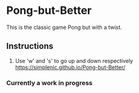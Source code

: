 # Pong-but-Better
This is the classic game Pong but with a twist. <br>
## Instructions
1. Use 'w' and 's' to go up and down respectively
https://simplenic.github.io/Pong-but-Better/
### Currently a work in progress
